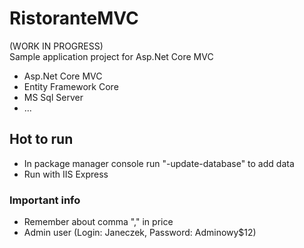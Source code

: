 # RistoranteMVC

(WORK IN PROGRESS)\
Sample application project for Asp.Net Core MVC

- Asp.Net Core MVC
- Entity Framework Core
- MS Sql Server
- ...

## Hot to run

- In package manager console run "-update-database" to add data
- Run with IIS Express

### Important info

- Remember about comma "," in price
- Admin user (Login: Janeczek, Password: Adminowy$12) 
